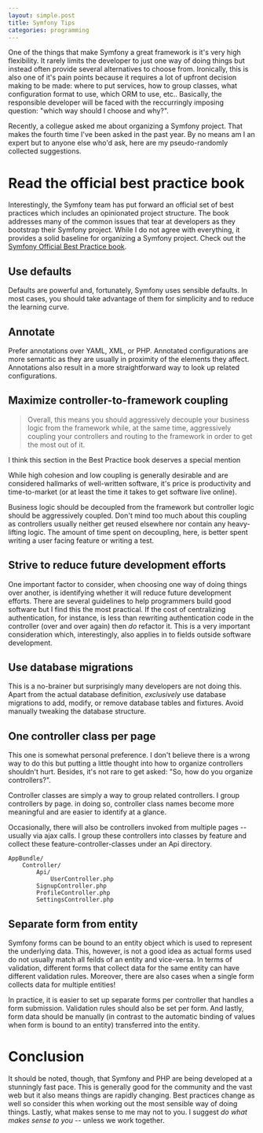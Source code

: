 ```yaml
---
layout: simple.post
title: Symfony Tips
categories: programming
---
```


One of the things that make Symfony a great framework is it's very high flexibility. It rarely  limits the developer to just one way of doing things but instead often provide several alternatives to choose from. Ironically, this is also one of it's pain points because it requires a lot of upfront decision making to be made: where to put services, how to group classes, what configuration format to use, which ORM to use, etc.. Basically, the responsible developer will be faced with the reccurringly imposing question: "which way should I choose and why?".

Recently, a collegue asked me about organizing a Symfony project. That makes the fourth time I've been asked in the past year. By no means am I an expert but to anyone else who'd ask, here are my pseudo-randomly collected suggestions.

# Read the official best practice book

Interestingly, the Symfony team has put forward an official set of best practices which includes an opinionated project structure. The book addresses many of the common issues that tear at developers as they bootstrap their Symfony project. While I do not agree with everything, it provides a solid baseline for organizing a Symfony project. Check out the [Symfony Official Best Practice book](http://symfony.com/doc/current/best_practices/index.html).

## Use defaults

Defaults are powerful and, fortunately, Symfony uses sensible defaults. In most cases, you should take advantage of them for simplicity and to reduce the learning curve.

## Annotate

Prefer annotations over YAML, XML, or PHP. Annotated configurations are more semantic as they are usually in proximity of the elements they affect. Annotations also result in a more straightforward way to look up related configurations.

## Maximize controller-to-framework coupling

> Overall, this means you should aggressively decouple your business logic from the framework while, at the same time, aggressively coupling your controllers and routing to the framework in order to get the most out of it.

I think this section in the Best Practice book deserves a special mention

While high cohesion and low coupling is generally desirable and are considered hallmarks of well-written software, it's price is productivity and time-to-market (or at least the time it takes to get software live online).

Business logic should be decoupled from the framework but controller logic should be aggressively coupled. Don't mind too much about this coupling as controllers usually neither get reused elsewhere nor contain any heavy-lifting logic. The amount of time spent on decoupling, here, is better spent writing a user facing feature or writing a test.

## Strive to reduce future development efforts

One important factor to consider, when choosing one way of doing things over another, is identifying whether it will reduce future development efforts. There are several guidelines to help programmers build good software but I find this the most practical. If the cost of centralizing authentication, for instance, is less than rewriting authentication code in the controller (over and over again) then *do* refactor it. This is a very important consideration which, interestingly, also applies in to fields outside software development.

## Use database migrations

This is a no-brainer but surprisingly many developers are not doing this. Apart from the actual database definition, *exclusively* use database migrations to add, modify, or remove database tables and fixtures. Avoid manually tweaking the database structure.

## One controller class per page

This one is somewhat personal preference. I don't believe there is a wrong way to do this but putting a little thought into how to organize controllers shouldn't hurt. Besides, it's not rare to get asked: "So, how do you organize controllers?".

Controller classes are simply a way to group related controllers. I group controllers by page. in doing so, controller class names become more meaningful and are easier to identify at a glance.

Occasionally, there will also be controllers invoked from multiple pages -- usually via ajax calls. I group these controllers into classes by feature and collect these feature-controller-classes under an Api directory.

    AppBundle/
        Controller/
            Api/
                UserController.php
            SignupController.php
            ProfileController.php
            SettingsController.php

## Separate form from entity

Symfony forms can be bound to an entity object which is used to represent the underlying data. This, however, is not a good idea as actual forms used do not usually match all feilds of an entity and vice-versa. In terms of validation, different forms that collect data for the same entity can have different validation rules. Moreover, there are also cases when a single form collects data for multiple entities!

In practice, it is easier to set up separate forms per controller that handles a form submission. Validation rules should also be set per form. And lastly, form data should be manually (in contrast to the automatic binding of values when form is bound to an entity) transferred into the entity.

# Conclusion

It should be noted, though, that Symfony and PHP are being developed at a stunningly fast pace. This is generally good for the community and the vast web but it also means things are rapidly changing. Best practices change as well so consider this when working out the most sensible way of doing things. Lastly, what makes sense to me may not to you. I suggest *do what makes sense to you* -- unless we work together.
